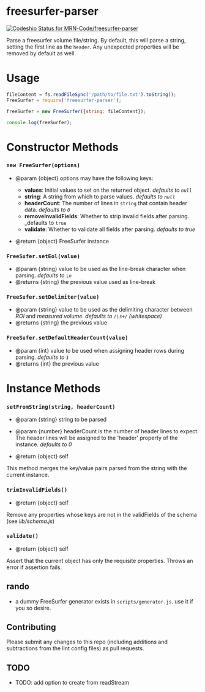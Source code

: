 # freesurfer-parser

[ ![Codeship Status for MRN-Code/freesurfer-parser](https://codeship.com/projects/3d985d20-3c93-0133-6289-3ebbb4d77cd4/status?branch=master)](https://codeship.com/projects/102291)

Parse a freesurfer volume file/string. By default, this will parse a string, setting the first line as the `header`. Any unexpected properties will be removed by default as well.

# Usage
```js
fileContent = fs.readFileSync('/path/to/file.txt').toString();
FreeSurfer = require('freesurfer-parser');

freeSurfer = new FreeSurfer({string: fileContent});

console.log(freeSurfer);
```

# Constructor Methods
### `new FreeSurfer(options)`
- @param {object} options may have the following keys:

  - **values**: Initial values to set on the returned object. _defaults to `null`_
  - **string**: A string from which to parse values. _defaults to `null`_
  - **headerCount**: The number of lines in `string` that contain header data.
_defaults to `0`_
  - **removeInvalidFields**: Whether to strip invalid fields after parsing.
_defaults to `true`
  - **validate**: Whether to validate all fields after parsing. _defaults to true_

- @return {object} FreeSurfer instance

### `FreeSufer.setEol(value)`
- @param {string} value to be used as the line-break character when parsing.
_defaults to `\n`_
- @returns {string} the previous value used as line-break

### `FreeSufer.setDelimiter(value)`
- @param {string} value to be used as the delimiting character between _ROI_ and _measured volume_.
_defaults to `/\s+/` (whitespace)_
- @returns {string} the previous value

### `FreeSufer.setDefaultHeaderCount(value)`
- @param {int} value to be used when assigning header rows during parsing.
_defaults to `1`_
- @returns {int} the previous value

# Instance Methods

### `setFromString(string, headerCount)`
- @param {string} string to be parsed
- @param {number} headerCount is the number of header lines to expect.
The header lines will be assigned to the 'header' property of the instance.
_defaults to 0_

- @return {object} self

This method merges the key/value pairs parsed from the string with the current instance.

### `trimInvalidFields()`
- @return {object} self

Remove any properties whose keys are not in the validFields of the schema (see _lib/schema.js_)

### `validate()`
- @return {object} self

Assert that the current object has only the requisite properties. Throws an error if assertion fails.

## rando

- a dummy FreeSurfer generator exists in `scripts/generator.js`.  use it if you so desire.

## Contributing
Please submit any changes to this repo (including additions and subtractions from the lint config files) as pull requests.

## TODO

- TODO: add option to create from readStream
